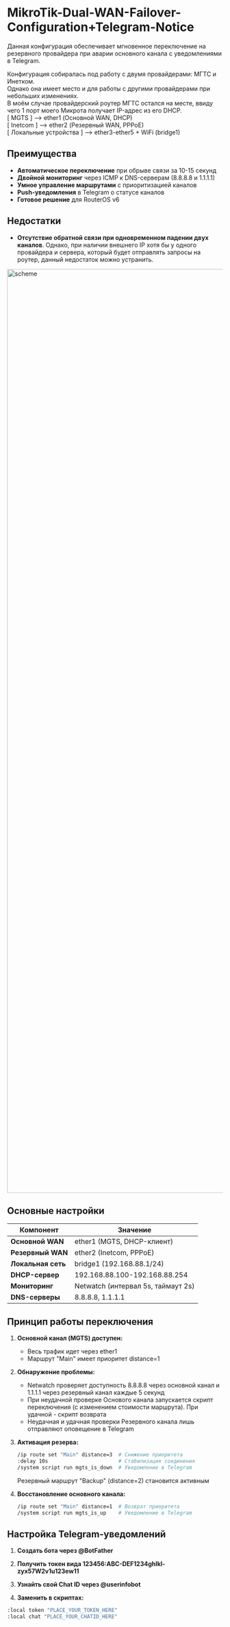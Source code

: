 # MikroTik-Dual-WAN-Failover-Configuration+Telegram-Notice

Данная конфигурация обеспечивает мгновенное переключение на резервного провайдера при аварии основного канала с уведомлениями в Telegram.

Конфигурация собиралась под работу с двумя провайдерами: МГТС и Инетком.  
Однако она имеет место и для работы с другими провайдерами при небольших изменениях.  
В моём случае провайдерский роутер МГТС остался на месте, ввиду чего 1 порт моего Микрота получает IP-адрес из его DHCP.  
[ MGTS ] --> ether1 (Основной WAN, DHCP)  
[ Inetcom ] --> ether2 (Резервный WAN, PPPoE)  
[ Локальные устройства ] --> ether3-ether5 + WiFi (bridge1)  

## Преимущества
- **Автоматическое переключение** при обрыве связи за 10-15 секунд
- **Двойной мониторинг** через ICMP к DNS-серверам (8.8.8.8 и 1.1.1.1)
- **Умное управление маршрутами** с приоритизацией каналов
- **Push-уведомления** в Telegram о статусе каналов
- **Готовое решение** для RouterOS v6

## Недостатки
- **Отсутствие обратной связи при одновременном падении двух каналов**. Однако, при наличии внешнего IP хотя бы у одного провайдера и сервера, который будет отправлять запросы на роутер, данный недостаток можно устранить.

<img width="1785" height="2157" alt="scheme" src="https://github.com/user-attachments/assets/5e55f8f0-803c-4b3a-9d5f-ec4813c65000" />

## Основные настройки

| Компонент          | Значение                                |
|--------------------|-----------------------------------------|
| **Основной WAN**   | ether1 (MGTS, DHCP-клиент)              |
| **Резервный WAN**  | ether2 (Inetcom, PPPoE)                 |
| **Локальная сеть** | bridge1 (192.168.88.1/24)               |
| **DHCP-сервер**    | 192.168.88.100-192.168.88.254           |
| **Мониторинг**     | Netwatch (интервал 5s, таймаут 2s)      |
| **DNS-серверы**    | 8.8.8.8, 1.1.1.1                        |

## Принцип работы переключения
1. **Основной канал (MGTS) доступен:**
   - Весь трафик идет через ether1
   - Маршрут "Main" имеет приоритет distance=1

2. **Обнаружение проблемы:**
   - Netwatch проверяет доступность 8.8.8.8 через основной канал и 1.1.1.1 через резервный канал каждые 5 секунд
   - При неудачной проверке Основого канала запускается скрипт переключения (с изменением стоимости маршрута). При удачной - скрипт возврата
   - Неудачная и удачная проверки Резервного канала лишь отправляют оповещение в Telegram

3. **Активация резерва:**
   ```bash
   /ip route set "Main" distance=3  # Снижение приоритета
   :delay 10s                       # Стабилизация соединения
   /system script run mgts_is_down  # Уведомление в Telegram
   ```
   Резервный маршрут "Backup" (distance=2) становится активным
   
4. **Восстановление основного канала:**
    ```bash
    /ip route set "Main" distance=1  # Возврат приоритета
    /system script run mgts_is_up    # Уведомление в Telegram
    ```
## Настройка Telegram-уведомлений
1. **Создать бота через @BotFather**

2. **Получить токен вида 123456:ABC-DEF1234ghIkl-zyx57W2v1u123ew11**

3. **Узнайть свой Chat ID через @userinfobot**

4. **Заменить в скриптах:**
  ```bash
  :local token "PLACE_YOUR_TOKEN_HERE"
  :local chat "PLACE_YOUR_CHATID_HERE"
  ```
